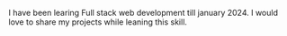 I have been learing Full stack web development till january 2024. I would love to share my projects while leaning this skill.
